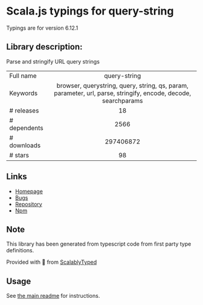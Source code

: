 
# Scala.js typings for query-string

Typings are for version 6.12.1

## Library description:
Parse and stringify URL query strings

|                    |                 |
| ------------------ | :-------------: |
| Full name          | query-string |
| Keywords           | browser, querystring, query, string, qs, param, parameter, url, parse, stringify, encode, decode, searchparams |
| # releases         | 18 |
| # dependents       | 2566 |
| # downloads        | 297406872 |
| # stars            | 98 |

## Links
- [Homepage](https://github.com/sindresorhus/query-string#readme)
- [Bugs](https://github.com/sindresorhus/query-string/issues)
- [Repository](https://github.com/sindresorhus/query-string)
- [Npm](https://www.npmjs.com/package/query-string)
    


## Note
This library has been generated from typescript code from first party type definitions.

Provided with :purple_heart: from [ScalablyTyped](https://github.com/oyvindberg/ScalablyTyped)

## Usage
See [the main readme](../../readme.md) for instructions.



